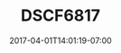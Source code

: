 ---
title: DSCF6817
date: 2017-04-01T14:01:19-07:00
draft: false
location: Seattle, WA
img_url: https://d17enza3bfujl8.cloudfront.net/DSCF6817.jpg
original_fn: ""
tags:
- Seattle, WA

---